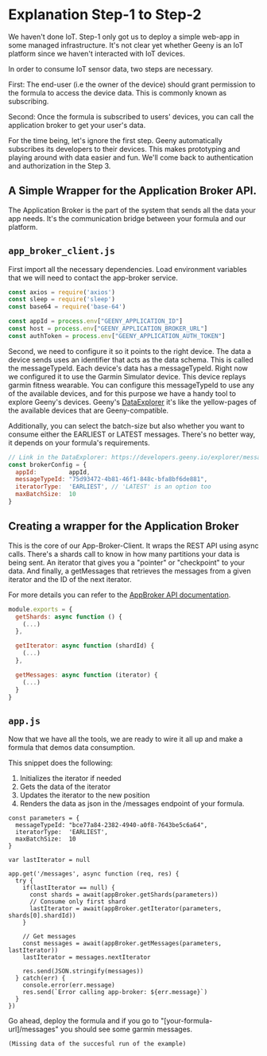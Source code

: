 # Explanation Step-1 to Step-2

We haven't done IoT. Step-1 only got us to deploy a simple web-app in some managed
infrastructure. It's not clear yet whether Geeny is an IoT platform since we haven't
interacted with IoT devices.

In order to consume IoT sensor data, two steps are necessary.

First: The end-user (i.e the owner of the device) should grant permission to the
formula to access the device data. This is commonly known as subscribing.

Second: Once the formula is subscribed to users' devices, you can call the
application broker to get your user's data.

For the time being, let's ignore the first step. Geeny automatically subscribes its
developers to their devices. This makes prototyping and playing around with data
easier and fun. We'll come back to authentication and authorization in the Step 3.

## A Simple Wrapper for the Application Broker API.

The Application Broker is the part of the system that sends all the data your app
needs. It's the communication bridge between your formula and our platform.

## `app_broker_client.js`

First import all the necessary dependencies. Load environment variables that we will
need to contact the app-broker service.

```javascript
const axios = require('axios')
const sleep = require('sleep')
const base64 = require('base-64')

const appId = process.env["GEENY_APPLICATION_ID"]
const host = process.env["GEENY_APPLICATION_BROKER_URL"]
const authToken = process.env["GEENY_APPLICATION_AUTH_TOKEN"]
```
Second, we need to configure it so it points to the right device. The data a device
sends uses an identifier that acts as the data schema. This is called the
messageTypeId. Each device's data has a messageTypeId. Right now we configured it to
use the Garmin Simulator device. This device replays garmin fitness wearable. You can
configure this messageTypeId to use any of the available devices, and for this
purpose we have a handy tool to explore Geeny's devices. Geeny's
[DataExplorer](https://developers.geeny.io/explorer) it's like the yellow-pages of
the available devices that are Geeny-compatible.

Additionally, you can select the batch-size but also whether you want to consume
either the EARLIEST or LATEST messages. There's no better way, it depends on your
formula's requirements.

```javascript
// Link in the DataExplorer: https://developers.geeny.io/explorer/message-types/75d93472-4b81-46f1-848c-bfa8bf6de881
const brokerConfig = {
  appId:         appId,
  messageTypeId: "75d93472-4b81-46f1-848c-bfa8bf6de881",
  iteratorType:  'EARLIEST', // 'LATEST' is an option too
  maxBatchSize:  10
}
```

## Creating a wrapper for the Application Broker ##

This is the core of our App-Broker-Client. It wraps the REST API using async
calls. There's a shards call to know in how many partitions your data is being
sent. An iterator that gives you a "pointer" or "checkpoint" to your data. And
finally, a getMessages that retrieves the messages from a given iterator and the ID
of the next iterator.

For more details you can refer to the [AppBroker API
documentation](https://docs.geeny.io/api/application-broker/).


```javascript
module.exports = {
  getShards: async function () {
    (...)
  },

  getIterator: async function (shardId) {
    (...)
  },

  getMessages: async function (iterator) {
    (...)
  }
}
```

## `app.js`

Now that we have all the tools, we are ready to wire it all up and make a formula
that demos data consumption.

This snippet does the following:

1. Initializes the iterator if needed
2. Gets the data of the iterator
3. Updates the iterator to the new position
4. Renders the data as json in the /messages endpoint of your formula.

```
const parameters = {
  messageTypeId: "bce77a84-2382-4940-a0f8-7643be5c6a64",
  iteratorType:  'EARLIEST',
  maxBatchSize:  10
}

var lastIterator = null

app.get('/messages', async function (req, res) {
  try {
    if(lastIterator == null) {
      const shards = await(appBroker.getShards(parameters))
      // Consume only first shard
      lastIterator = await(appBroker.getIterator(parameters, shards[0].shardId))
    }

    // Get messages
    const messages = await(appBroker.getMessages(parameters, lastIterator))
    lastIterator = messages.nextIterator

    res.send(JSON.stringify(messages))
  } catch(err) {
    console.error(err.message)
    res.send(`Error calling app-broker: ${err.message}`)
  }
})
```

Go ahead, deploy the formula and if you go to  "[your-formula-url]/messages" you
should see some garmin messages.

```
(Missing data of the succesful run of the example)
```
